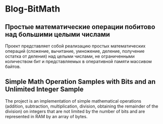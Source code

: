 # Blog-BitMath

## Простые математические операции побитово над большими целыми числами
Проект представляет собой реализацию простых математических операций (сложение, вычитание, умножение, деление, получение остатка от деления) над целыми числами, не ограниченными количеством бит и представляемых в оперативной памяти массивом байтов.

## Simple Math Operation Samples with Bits and an Unlimited Integer Sample
The project is an implementation of simple mathematical operations (addition, subtraction, multiplication, division, obtaining the remainder of the division) on integers that are not limited by the number of bits and are represented in RAM by an array of bytes.

